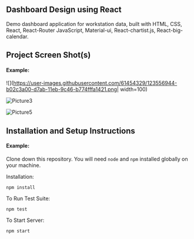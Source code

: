 ## Dashboard Design using React

Demo dashboard application for workstation data, built with HTML, CSS, React, React-Router JavaScript, Material-ui, React-chartist.js, React-big-calendar.


## Project Screen Shot(s)

#### Example:   

![](https://user-images.githubusercontent.com/61454329/123556944-b02c3a00-d7ab-11eb-9c46-b774fffa1421.png| width=100)

![Picture3](https://user-images.githubusercontent.com/61454329/123556956-bde1bf80-d7ab-11eb-9d69-cac9e17d32af.png)

![Picture5](https://user-images.githubusercontent.com/61454329/123556966-c6d29100-d7ab-11eb-91cf-859d6605d0ee.png)


## Installation and Setup Instructions

#### Example:  

Clone down this repository. You will need `node` and `npm` installed globally on your machine.  

Installation:

`npm install`  

To Run Test Suite:  

`npm test`  

To Start Server:

`npm start`  





